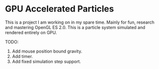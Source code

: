 # GPU Accelerated Particles

This is a project I am working on in my spare time. Mainly for fun, research and mastering OpenGL ES 2.0. This is a particle system simulated and rendered entirely on GPU.

TODO:

1. Add mouse position bound gravity.
2. Add timer.
3. Add fixed simulation step support.
